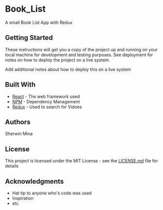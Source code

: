 # Book_List

A small Book List App with Redux


## Getting Started

These instructions will get you a copy of the project up and running on your local machine for development and testing purposes. See deployment for notes on how to deploy the project on a live system.


Add additional notes about how to deploy this on a live system

## Built With

* [React](https://facebook.github.io/react/) - The web framework used
* [NPM](https://www.npmjs.com) - Dependency Management
* [Redux](http://redux.js.org) - Used to search for Vidoes

## Authors

Sherwin Mina

## License

This project is licensed under the MIT License - see the [LICENSE.md](LICENSE.md) file for details

## Acknowledgments

* Hat tip to anyone who's code was used
* Inspiration
* etc
